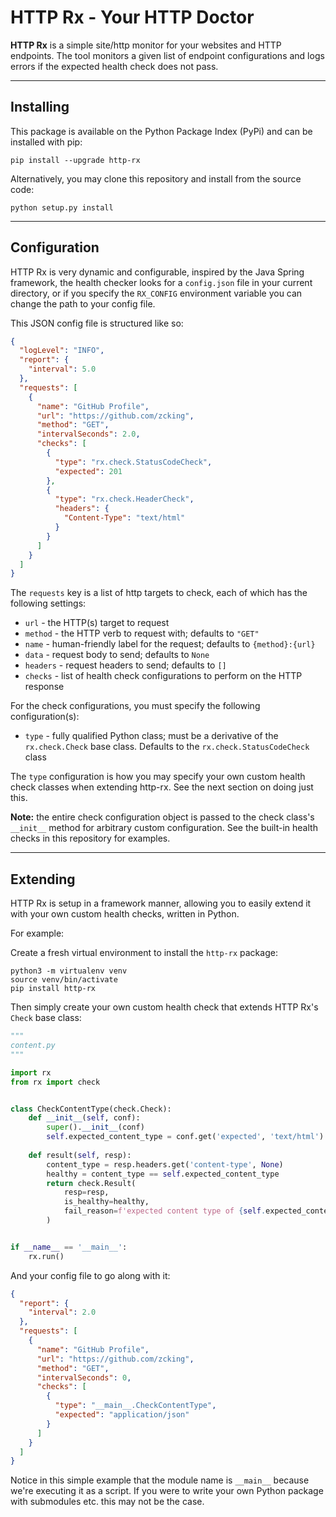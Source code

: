 # HTTP Rx - Your HTTP Doctor

**HTTP Rx** is a simple site/http monitor for your websites and HTTP endpoints. The tool monitors a given list of endpoint configurations and logs errors if the expected health check does not pass.

---

## Installing

This package is available on the Python Package Index (PyPi) and can be installed with pip:  

```
pip install --upgrade http-rx
```

Alternatively, you may clone this repository and install from the source code:  

```
python setup.py install
```

---

## Configuration

HTTP Rx is very dynamic and configurable, inspired by the Java Spring framework, the health checker looks for a `config.json` file in your current directory, or if you specify the `RX_CONFIG` environment variable you can change the path to your config file. 

This JSON config file is structured like so:  

```json
{
  "logLevel": "INFO",
  "report": {
    "interval": 5.0
  },
  "requests": [
    {
      "name": "GitHub Profile",
      "url": "https://github.com/zcking",
      "method": "GET",
      "intervalSeconds": 2.0,
      "checks": [
        {
          "type": "rx.check.StatusCodeCheck",
          "expected": 201
        },
        {
          "type": "rx.check.HeaderCheck",
          "headers": {
            "Content-Type": "text/html"
          }
        }
      ]
    }
  ]
}
```

The `requests` key is a list of http targets to check,
each of which has the following settings:  

* `url`     - the HTTP(s) target to request
* `method`  - the HTTP verb to request with; defaults to `"GET"` 
* `name`    - human-friendly label for the request; defaults to `{method}:{url}`
* `data`    - request body to send; defaults to `None`
* `headers` - request headers to send; defaults to `[]`
* `checks`  - list of health check configurations to perform on the HTTP response

For the check configurations, you must specify the following configuration(s):  

* `type`   - fully qualified Python class; must be a derivative of the `rx.check.Check` base class. Defaults to the `rx.check.StatusCodeCheck` class

The `type` configuration is how you may specify your own custom health check classes when extending http-rx. See the next section on doing just this.

**Note:** the entire check configuration object is passed to the check class's `__init__` method for arbitrary custom configuration. See the built-in health checks in this repository for examples.


---

## Extending

HTTP Rx is setup in a framework manner, allowing you to easily extend it with your own 
custom health checks, written in Python. 

For example:

Create a fresh virtual environment to install the `http-rx` package:  

```
python3 -m virtualenv venv
source venv/bin/activate
pip install http-rx
```

Then simply create your own custom health check that extends HTTP Rx's `Check` base class:  

```python
"""
content.py
"""

import rx
from rx import check


class CheckContentType(check.Check):
    def __init__(self, conf):
        super().__init__(conf)
        self.expected_content_type = conf.get('expected', 'text/html')
    
    def result(self, resp):
        content_type = resp.headers.get('content-type', None)
        healthy = content_type == self.expected_content_type
        return check.Result(
            resp=resp, 
            is_healthy=healthy, 
            fail_reason=f'expected content type of {self.expected_content_type} but received {content_type}'
        )


if __name__ == '__main__':
    rx.run()

```

And your config file to go along with it:  

```json
{
  "report": {
    "interval": 2.0
  },
  "requests": [
    {
      "name": "GitHub Profile",
      "url": "https://github.com/zcking",
      "method": "GET",
      "intervalSeconds": 0,
      "checks": [
        {
          "type": "__main__.CheckContentType",
          "expected": "application/json"
        }
      ]
    }
  ]
}
```

Notice in this simple example that the module name is `__main__` because we're executing it as a script. If you were to write your own Python package with submodules etc. this may not be the case.
